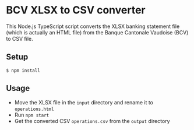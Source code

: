 # BCV XLSX to CSV converter

This Node.js TypeScript script converts the XLSX banking statement file (which is actually an HTML file) from the Banque Cantonale Vaudoise (BCV) to CSV file.

## Setup
```
$ npm install
```

## Usage
- Move the XLSX file in the `input` directory and rename it to `operations.html`
- Run `npm start`
- Get the converted CSV `operations.csv` from the `output` directory